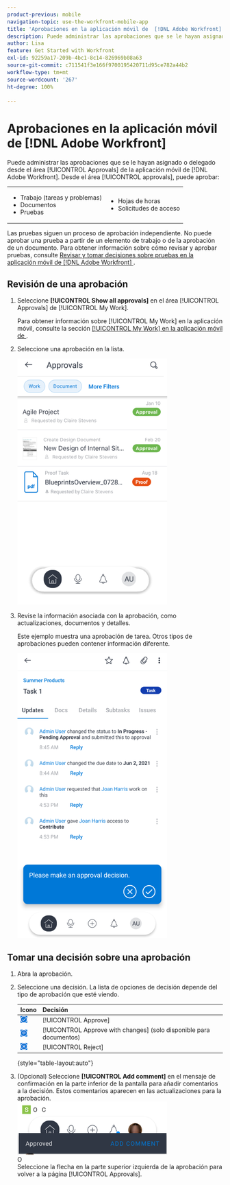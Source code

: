 ```yaml
---
product-previous: mobile
navigation-topic: use-the-workfront-mobile-app
title: 'Aprobaciones en la aplicación móvil de  [!DNL Adobe Workfront] '
description: Puede administrar las aprobaciones que se le hayan asignado o delegado desde el área [!UICONTROL Approvals] de la aplicación móvil de  [!DNL Adobe Workfront] .
author: Lisa
feature: Get Started with Workfront
exl-id: 92259a17-209b-4bc1-8c14-826969b08a63
source-git-commit: c711541f3e166f9700195420711d95ce782a44b2
workflow-type: tm+mt
source-wordcount: '267'
ht-degree: 100%

---
```


# Aprobaciones en la aplicación móvil de [!DNL Adobe Workfront]

Puede administrar las aprobaciones que se le hayan asignado o delegado desde el área [!UICONTROL Approvals] de la aplicación móvil de [!DNL Adobe Workfront]. Desde el área [!UICONTROL approvals], puede aprobar:

<table style="table-layout:auto"> 
 <col> 
 <col> 
 <tbody> 
  <tr> 
   <td> 
    <ul> 
     <li>Trabajo (tareas y problemas)</li> 
     <li>Documentos</li> 
     <li>Pruebas </li> 
    </ul> </td> 
   <td> 
    <ul> 
     <li>Hojas de horas</li> 
     <li>Solicitudes de acceso</li> 
    </ul> </td> 
  </tr> 
 </tbody> 
</table>

Las pruebas siguen un proceso de aprobación independiente. No puede aprobar una prueba a partir de un elemento de trabajo o de la aprobación de un documento. Para obtener información sobre cómo revisar y aprobar pruebas, consulte [Revisar y tomar decisiones sobre pruebas en la aplicación móvil de  [!DNL Adobe Workfront] ](../../../workfront-basics/mobile-apps/using-the-workfront-mobile-app/work-with-proofs-in-mobile-app.md).

## Revisión de una aprobación

1. Seleccione **[!UICONTROL Show all approvals]** en el área [!UICONTROL Approvals] de [!UICONTROL My Work].

   Para obtener información sobre [!UICONTROL My Work] en la aplicación móvil, consulte la sección [[!UICONTROL My Work] en la aplicación móvil de ](../../../workfront-basics/mobile-apps/using-the-workfront-mobile-app/my-work-section-mobile.md).

1. Seleccione una aprobación en la lista.

   ![Lista de aprobaciones en la aplicación móvil](assets/mobile-approvals-adobe-350x574.png)

1. Revise la información asociada con la aprobación, como actualizaciones, documentos y detalles.

   Este ejemplo muestra una aprobación de tarea. Otros tipos de aprobaciones pueden contener información diferente.

   ![Aprobación de la tarea de muestra](assets/mobile-taskapproval-350x664.png)

## Tomar una decisión sobre una aprobación

1. Abra la aprobación.
1. Seleccione una decisión. La lista de opciones de decisión depende del tipo de aprobación que esté viendo.

   | Icono | Decisión |
   |---|---|
   | ![Aprobar la prueba de la tarea](assets/mobile-approveprooffromtask.png) | [!UICONTROL Approve] |
   | ![Aprobar la prueba con cambios de la tarea](assets/mobile-approveproofwithcommentsfromtask.png) | [!UICONTROL Approve with changes] (solo disponible para documentos) |
   | ![Rechazar la prueba de la tarea](assets/mobile-rejectprooffromtask.png) | [!UICONTROL Reject] |

   {style="table-layout:auto"}

1. (Opcional) Seleccione **[!UICONTROL Add comment]** en el mensaje de confirmación en la parte inferior de la pantalla para añadir comentarios a la decisión. Estos comentarios aparecen en las actualizaciones para la aprobación.\
   ![Añadir comentario](assets/mobile-addcommenttoapproval-350x123.png)\
   O\
   Seleccione la flecha en la parte superior izquierda de la aprobación para volver a la página [!UICONTROL Approvals].
